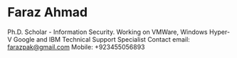 # Faraz Ahmad
Ph.D. Scholar - Information Security.
Working on VMWare, Windows Hyper-V
Google and IBM Technical Support Specialist
Contact email: farazpak@gmail.com
Mobile:        +923455056893  
